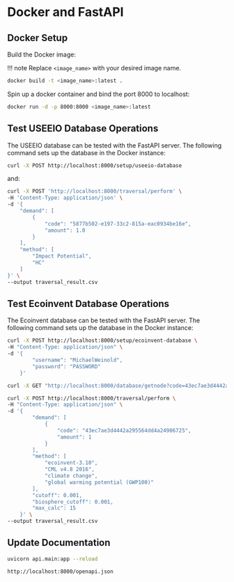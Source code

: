 # Docker and FastAPI

## Docker Setup

Build the Docker image:

!!! note
    Replace `<image_name>` with your desired image name.

```bash
docker build -t <image_name>:latest .
```

Spin up a docker container and bind the port 8000 to localhost:

```bash
docker run -d -p 8000:8000 <image_name>:latest
```

## Test USEEIO Database Operations

The USEEIO database can be tested with the FastAPI server. The following command sets up the database in the Docker instance:

```bash
curl -X POST http://localhost:8000/setup/useeio-database
```

and:

```bash
curl -X POST 'http://localhost:8000/traversal/perform' \
-H 'Content-Type: application/json' \
-d '{
    "demand": [
        {
            "code": "5877b502-e197-33c2-815a-eac0934be16e",
            "amount": 1.0
        }
    ],
    "method": [
        "Impact Potential",
        "HC"
    ]
}' \
--output traversal_result.csv
```

## Test Ecoinvent Database Operations

The Ecoinvent database can be tested with the FastAPI server. The following command sets up the database in the Docker instance:

```bash
curl -X POST http://localhost:8000/setup/ecoinvent-database \
-H "Content-Type: application/json" \
-d '{
        "username": "MichaelWeinold",
        "password": "PASSWORD"
    }'
```

```bash
curl -X GET "http://localhost:8000/database/getnode?code=43ec7ae3d4442a295564dd4a24906725"
```

```bash
curl -X POST http://localhost:8000/traversal/perform \
-H "Content-Type: application/json" \
-d '{
        "demand": [
            {
                "code": "43ec7ae3d4442a295564dd4a24906725",
                "amount": 1
            }
        ],
        "method": [
            "ecoinvent-3.10",
            "CML v4.8 2016",
            "climate change",
            "global warming potential (GWP100)"
        ],
        "cutoff": 0.001,
        "biosphere_cutoff": 0.001,
        "max_calc": 15
    }' \
--output traversal_result.csv
```

## Update Documentation

```bash
uvicorn api.main:app --reload
```

```
http://localhost:8000/openapi.json
```